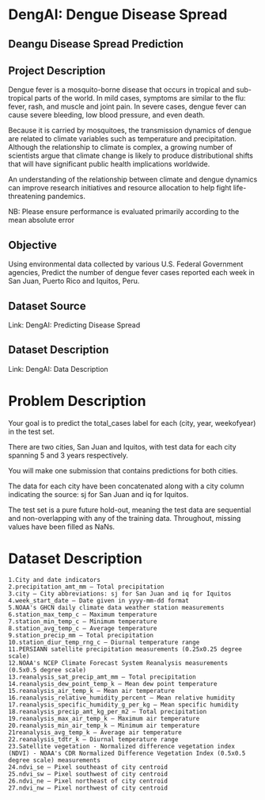 
# DengAI: Dengue Disease Spread


## Deangu Disease Spread Prediction 



## Project Description

Dengue fever is a mosquito-borne disease that occurs in tropical and sub-tropical parts of the world. In mild cases, symptoms are similar to the flu: fever, rash, and muscle and joint pain. 
In severe cases, dengue fever can cause severe bleeding, low blood pressure, and even death.

Because it is carried by mosquitoes, the transmission dynamics of dengue are related to climate variables such as temperature and precipitation. Although the relationship to climate is complex, a growing number of scientists argue that climate change is likely to produce distributional shifts that will have significant public health implications worldwide.

An understanding of the relationship between climate and dengue dynamics can improve research initiatives and resource allocation to help fight life-threatening pandemics.

NB: Please ensure performance is evaluated primarily according to the mean absolute error

## Objective
Using environmental data collected by various U.S. Federal Government agencies, Predict the number of dengue fever cases reported each week in San Juan, Puerto Rico and Iquitos, Peru.
## Dataset Source

Link: DengAI: Predicting Disease Spread

## Dataset Description
Link: DengAI: Data Description






# Problem Description

Your goal is to predict the total_cases label for each (city, year, weekofyear) in the test set.

There are two cities, San Juan and Iquitos, with test data for each city spanning 5 and 3 years respectively.

You will make one submission that contains predictions for both cities. 

The data for each city have been concatenated along with a city column indicating the source: sj for San Juan and iq for Iquitos. 

The test set is a pure future hold-out, meaning the test data are sequential and non-overlapping with any of the training data. Throughout, missing values have been filled as NaNs.
 
# Dataset Description

    1.City and date indicators
    2.precipitation_amt_mm – Total precipitation
    3.city – City abbreviations: sj for San Juan and iq for Iquitos
    4.week_start_date – Date given in yyyy-mm-dd format
    5.NOAA's GHCN daily climate data weather station measurements
    6.station_max_temp_c – Maximum temperature
    7.station_min_temp_c – Minimum temperature
    8.station_avg_temp_c – Average temperature
    9.station_precip_mm – Total precipitation
    10.station_diur_temp_rng_c – Diurnal temperature range
    11.PERSIANN satellite precipitation measurements (0.25x0.25 degree scale)
    12.NOAA's NCEP Climate Forecast System Reanalysis measurements (0.5x0.5 degree scale)
    13.reanalysis_sat_precip_amt_mm – Total precipitation
    14.reanalysis_dew_point_temp_k – Mean dew point temperature
    15.reanalysis_air_temp_k – Mean air temperature
    16.reanalysis_relative_humidity_percent – Mean relative humidity
    17.reanalysis_specific_humidity_g_per_kg – Mean specific humidity
    18.reanalysis_precip_amt_kg_per_m2 – Total precipitation
    19.reanalysis_max_air_temp_k – Maximum air temperature
    20.reanalysis_min_air_temp_k – Minimum air temperature
    21reanalysis_avg_temp_k – Average air temperature
    22.reanalysis_tdtr_k – Diurnal temperature range
    23.Satellite vegetation - Normalized difference vegetation index (NDVI) - NOAA's CDR Normalized Difference Vegetation Index (0.5x0.5 degree scale) measurements
    24.ndvi_se – Pixel southeast of city centroid
    25.ndvi_sw – Pixel southwest of city centroid
    26.ndvi_ne – Pixel northeast of city centroid
    27.ndvi_nw – Pixel northwest of city centroid

